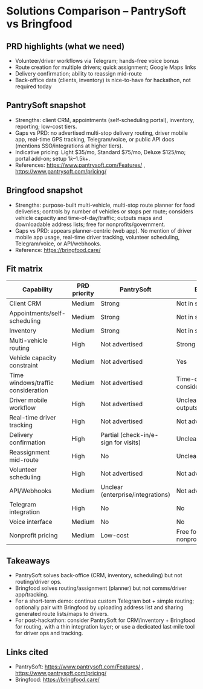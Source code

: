 # Solutions Comparison – PantrySoft vs Bringfood

## PRD highlights (what we need)
- Volunteer/driver workflows via Telegram; hands-free voice bonus
- Route creation for multiple drivers; quick assignment; Google Maps links
- Delivery confirmation; ability to reassign mid-route
- Back-office data (clients, inventory) is nice-to-have for hackathon, not required today

## PantrySoft snapshot
- Strengths: client CRM, appointments (self-scheduling portal), inventory, reporting; low-cost tiers.
- Gaps vs PRD: no advertised multi-stop delivery routing, driver mobile app, real-time GPS tracking, Telegram/voice, or public API docs (mentions SSO/integrations at higher tiers).
- Indicative pricing: Light $35/mo, Standard $75/mo, Deluxe $125/mo; portal add-on; setup $1k–$1.5k+.
- References: https://www.pantrysoft.com/Features/ , https://www.pantrysoft.com/pricing/

## Bringfood snapshot
- Strengths: purpose-built multi-vehicle, multi-stop route planner for food deliveries; controls by number of vehicles or stops per route; considers vehicle capacity and time-of-day/traffic; outputs maps and downloadable address lists; free for nonprofits/government.
- Gaps vs PRD: appears planner-centric (web app). No mention of driver mobile app usage, real-time driver tracking, volunteer scheduling, Telegram/voice, or API/webhooks.
- Reference: https://bringfood.care/

## Fit matrix
| Capability | PRD priority | PantrySoft | Bringfood |
| --- | --- | --- | --- |
| Client CRM | Medium | Strong | Not in scope |
| Appointments/self-scheduling | Medium | Strong | Not in scope |
| Inventory | Medium | Strong | Not in scope |
| Multi-vehicle routing | High | Not advertised | Strong |
| Vehicle capacity constraint | Medium | Not advertised | Yes |
| Time windows/traffic consideration | Medium | Not advertised | Time-of-day/traffic considered |
| Driver mobile workflow | High | Not advertised | Unclear (planner outputs lists/maps) |
| Real-time driver tracking | High | Not advertised | Not advertised |
| Delivery confirmation | High | Partial (check-in/e-sign for visits) | Unclear |
| Reassignment mid-route | High | No | Unclear |
| Volunteer scheduling | High | Not advertised | Not advertised |
| API/Webhooks | Medium | Unclear (enterprise/integrations) | Not advertised |
| Telegram integration | High | No | No |
| Voice interface | Medium | No | No |
| Nonprofit pricing | Medium | Low-cost | Free for nonprofits/government |

## Takeaways
- PantrySoft solves back-office (CRM, inventory, scheduling) but not routing/driver ops.
- Bringfood solves routing/assignment (planner) but not comms/driver app/tracking.
- For a short-term demo: continue custom Telegram bot + simple routing; optionally pair with Bringfood by uploading address list and sharing generated route lists/maps to drivers.
- For post-hackathon: consider PantrySoft for CRM/inventory + Bringfood for routing, with a thin integration layer; or use a dedicated last‑mile tool for driver ops and tracking.

## Links cited
- PantrySoft: https://www.pantrysoft.com/Features/ , https://www.pantrysoft.com/pricing/
- Bringfood: https://bringfood.care/
